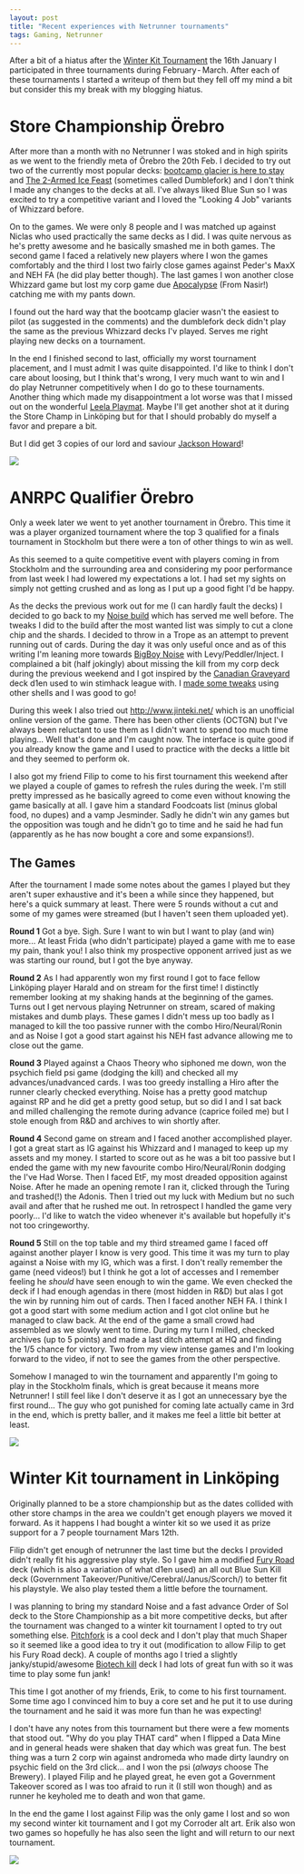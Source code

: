 ```yaml
---
layout: post
title: "Recent experiences with Netrunner tournaments"
tags: Gaming, Netrunner
---
```


After a bit of a hiatus after the [Winter Kit Tournament][] the 16th January I participated in three tournaments during February - March. After each of these tournaments I started a writeup of them but they fell off my mind a bit but consider this my break with my blogging hiatus.

# Store Championship Örebro

After more than a month with no Netrunner I was stoked and in high spirits as we went to the friendly meta of Örebro the 20th Feb. I decided to try out two of the currently most popular decks: [bootcamp glacier is here to stay][] and [The 2-Armed Ice Feast][] (sometimes called Dumblefork) and I don't think I made any changes to the decks at all. I've always liked Blue Sun so I was excited to try a competitive variant and I loved the "Looking 4 Job" variants of Whizzard before.

On to the games. We were only 8 people and I was matched up against Niclas who used practically the same decks as I did. I was quite nervous as he's pretty awesome and he basically smashed me in both games. The second game I faced a relatively new players where I won the games comfortably and the third I lost two fairly close games against Peder's MaxX and NEH FA (he did play better though). The last games I won another close Whizzard game but lost my corp game due [Apocalypse][] (From Nasir!) catching me with my pants down.

I found out the hard way that the bootcamp glacier wasn't the easiest to pilot (as suggested in the comments) and the dumblefork deck didn't play the same as the previous Whizzard decks I'v played. Serves me right playing new decks on a tournament.

In the end I finished second to last, officially my worst tournament placement, and I must admit I was quite disappointed. I'd like to think I don't care about loosing, but I think that's wrong, I very much want to win and I do play Netrunner competitively when I do go to these tournaments. Another thing which made my disappointment a lot worse was that I missed out on the wonderful [Leela Playmat][]. Maybe I'll get another shot at it during the Store Champ in Linköping but for that I should probably do myself a favor and prepare a bit.

But I did get 3 copies of our lord and saviour [Jackson Howard][]!

![](/images/orebro_sc160220.jpg)

[Jackson Howard]: http://netrunnerdb.com/en/card/04015 "Jackson Howard"
[Apocalypse]: http://netrunnerdb.com/en/card/09030 "Apocalypse"
[Winter Kit Tournament]: /blog/2016/01/16/netrunner_winter_kit_tournament/ "Netrunner Winter Kit Tournament 16th Jan"
[The 2-Armed Ice Feast]: http://netrunnerdb.com/en/decklist/31636/the-2-armed-ice-feast-1st-place-undefeated-mead-hall-store "The 2-Armed Ice Feast"
[bootcamp glacier is here to stay]: http://netrunnerdb.com/en/decklist/31948/bootcamp-glacier-is-here-to-stay "bootcamp glacier is here to stay"
[Leela Playmat]: https://www.fantasyflightgames.com/en/news/2015/10/2/2016-android-netrunner-store-championships/ "2016 Netrunner Store Championships"

# ANRPC Qualifier Örebro

Only a week later we went to yet another tournament in Örebro. This time it was a player organized tournament where the top 3 qualified for a finals tournament in Stockholm but there were a ton of other things to win as well.

As this seemed to a quite competitive event with players coming in from Stockholm and the surrounding area and considering my poor performance from last week I had lowered my expectations a lot. I had set my sights on simply not getting crushed and as long as I put up a good fight I'd be happy.

As the decks the previous work out for me (I can hardly fault the decks) I decided to go back to my [Noise build][] which has served me well before. The tweaks I did to the build after the most wanted list was simply to cut a clone chip and the shards. I decided to throw in a Trope as an attempt to prevent running out of cards. During the day it was only useful once and as of this writing I'm leaning more towards [BigBoy Noise][] with Levy/Peddler/Inject. I complained a bit (half jokingly) about missing the kill from my corp deck during the previous weekend and I got inspired by the [Canadian Graveyard][] deck d1en used to win stimhack league with. I [made some tweaks][graveyard] using other shells and I was good to go!

During this week I also tried out <http://www.jinteki.net/> which is an unofficial online version of the game. There has been other clients (OCTGN) but I've always been reluctant to use them as I didn't want to spend too much time playing... Well that's done and I'm caught now. The interface is quite good if you already know the game and I used to practice with the decks a little bit and they seemed to perform ok.

I also got my friend Filip to come to his first tournament this weekend after we played a couple of games to refresh the rules during the week. I'm still pretty impressed as he basically agreed to come even without knowing the game basically at all. I gave him a standard Foodcoats list (minus global food, no dupes) and a vamp Jesminder. Sadly he didn't win any games but the opposition was tough and he didn't go to time and he said he had fun (apparently as he has now bought a core and some expansions!).

## The Games

After the tournament I made some notes about the games I played but they aren't super exhaustive and it's been a while since they happened, but here's a quick summary at least. There were 5 rounds without a cut and some of my games were streamed (but I haven't seen them uploaded yet).

**Round 1** Got a bye. Sigh. Sure I want to win but I want to play (and win) more... At least Frida (who didn't participate) played a game with me to ease my pain, thank you! I also think my prospective opponent arrived just as we was starting our round, but I got the bye anyway.

**Round 2** As I had apparently won my first round I got to face fellow Linköping player Harald and on stream for the first time! I distinctly remember looking at my shaking hands at the beginning of the games. Turns out I get nervous playing Netrunner on stream, scared of making mistakes and dumb plays. These games I didn't mess up too badly as I managed to kill the too passive runner with the combo Hiro/Neural/Ronin and as Noise I got a good start against his NEH fast advance allowing me to close out the game.

**Round 3** Played against a Chaos Theory who siphoned me down, won the psychich field psi game (dodging the kill) and checked all my advances/unadvanced cards. I was too greedy installing a Hiro after the runner clearly checked everything. Noise has a pretty good matchup against RP and he did get a pretty good setup, but so did I and I sat back and milled challenging the remote during advance (caprice foiled me) but I stole enough from R&D and archives to win shortly after.

**Round 4** Second game on stream and I faced another accomplished player. I got a great start as IG against his Whizzard and I managed to keep up my assets and my money. I started to score out as he was a bit too passive but I ended the game with my new favourite combo Hiro/Neural/Ronin dodging the I've Had Worse. Then I faced EtF, my most dreaded opposition against Noise. After he made an opening remote I ran it, clicked through the Turing and trashed(!) the Adonis. Then I tried out my luck with Medium but no such avail and after that he rushed me out. In retrospect I handled the game very poorly... I'd like to watch the video whenever it's available but hopefully it's not too cringeworthy.

**Round 5** Still on the top table and my third streamed game I faced off against another player I know is very good. This time it was my turn to play against a Noise with my IG, which was a first. I don't really remember the game (need videos!) but I think he got a lot of accesses and I remember feeling he *should* have seen enough to win the game. We even checked the deck if I had enough agendas in there (most hidden in R&D) but alas I got the win by running him out of cards. Then I faced another NEH FA. I think I got a good start with some medium action and I got clot online but he managed to claw back. At the end of the game a small crowd had assembled as we slowly went to time. During my turn I milled, checked archives (up to 5 points) and made a last ditch attempt at HQ and finding the 1/5 chance for victory. Two from my view intense games and I'm looking forward to the video, if not to see the games from the other perspective.

Somehow I managed to win the tournament and apparently I'm going to play in the Stockholm finals, which is great because it means more Netrunner! I still feel like I don't deserve it as I got an unnecessary bye the first round... The guy who got punished for coming late actually came in 3rd in the end, which is pretty baller, and it makes me feel a little bit better at least.

![](/images/anrpc_060227.jpg)

[Fury Road]: http://netrunnerdb.com/en/decklist/28358/apocalypse-now-fury-road-6-2-worlds-2nd-icebreaker "Apocalypse Now / Fury Road - 6-2 Worlds, 2nd Icebreaker"
[Canadian Graveyard]: http://netrunnerdb.com/en/decklist/30767/canadian-graveyard-shl-jinteki-edition-1st- "Canadian Graveyard (SHL Jinteki Edition 1st)"
[graveyard]: http://netrunnerdb.com/en/decklist/32445/to-the-grave-anrpc-rebro-qualifier-1st- "To The Grave (ANRPC Örebro Qualifier 1st)"
[BigBoy Noise]: http://netrunnerdb.com/en/decklist/33405/bigboy-noise "BigBoy Noise"
[Noise build]: http://netrunnerdb.com/en/decklist/32444/making-some-noise-anrpc-rebro-qualifier-1st- "Making Some Noise (ANRPC Örebro Qualifier 1st) "


# Winter Kit tournament in Linköping

Originally planned to be a store championship but as the dates collided with other store champs in the area we couldn't get enough players we moved it forward. As it happens I had bought a winter kit so we used it as prize support for a 7 people tournament Mars 12th.

Filip didn't get enough of netrunner the last time but the decks I provided didn't really fit his aggressive play style. So I gave him a modified [Fury Road][] deck (which is also a variation of what d1en used) an all out Blue Sun Kill deck (Government Takeover/Punitive/Cerebral/Janus/Scorch/) to better fit his playstyle. We also play tested them a little before the tournament.

I was planning to bring my standard Noise and a fast advance Order of Sol deck to the Store Championship as a bit more competitive decks, but after the tournament was changed to a winter kit tournament I opted to try out something else. [Pitchfork][] is a cool deck and I don't play that much Shaper so it seemed like a good idea to try it out (modification to allow Filip to get his Fury Road deck). A couple of months ago I tried a slightly janky/stupid/awesome [Biotech kill][] deck I had lots of great fun with so it was time to play some fun jank!

This time I got another of my friends, Erik, to come to his first tournament. Some time ago I convinced him to buy a core set and he put it to use during the tournament and he said it was more fun than he was expecting!

I don't have any notes from this tournament but there were a few moments that stood out. "Why do you play THAT card" when I flipped a Data Mine and in general heads were shaken that day which was great fun. The best thing was a turn 2 corp win against andromeda who made dirty laundry on psychic field on the 3rd click... and I won the psi (*always* choose The Brewery). I played Filip and he played great, he even got a Government Takeover scored as I was too afraid to run it (I still won though) and as runner he keyholed me to death and won that game.

In the end the game I lost against Filip was the only game I lost and so won my second winter kit tournament and I got my Corroder alt art. Erik also won two games so hopefully he has also seen the light and will return to our next tournament.

[Pitchfork]: http://netrunnerdb.com/en/decklist/32970/pitchfork-link-ping-winter-kit-1st "Pitchfork (Linköping Winter Kit 1st)"
[Biotech kill]: http://netrunnerdb.com/en/decklist/32969/fugu-link-ping-winter-kit-tournament-1st "Biotech kill Linköping Winter Kit 1st)"

![](/images/winter_kit160312.jpg)

